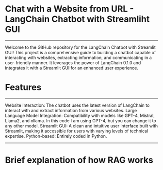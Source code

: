 # Chat with a Website from URL - LangChain Chatbot with Streamliht GUI
___
Welcome to the GitHub repository for the LangChain Chatbot with Streamlit GUI! This project is a comprehensive guide to building a chatbot capable of interacting with websites, extracting information, and communicating in a user-friendly manner. It leverages the power of LangChain 0.1.0 and integrates it with a Streamlit GUI for an enhanced user experience.
# Features
___
Website Interaction: The chatbot uses the latest version of LangChain to interact with and extract information from various websites.
Large Language Model Integration: Compatibility with models like GPT-4, Mistral, Llama2, and ollama. In this code I am using GPT-4, but you can change it to any other model.
Streamlit GUI: A clean and intuitive user interface built with Streamlit, making it accessible for users with varying levels of technical expertise.
Python-based: Entirely coded in Python.
___
# Brief explanation of how RAG works
